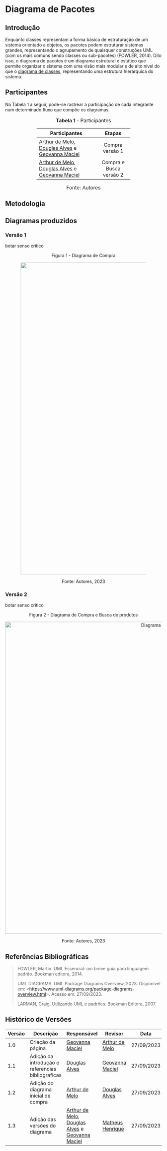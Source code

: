 # Diagrama de Pacotes

## Introdução

Enquanto classes representam a forma básica de estruturação de um sistema orientado a objetos, os pacotes podem estruturar sistemas grandes, representando o agrupamento de quaisquer construções UML (com os mais comuns sendo classes ou sub-pacotes) (FOWLER, 2014). Dito isso, o diagrama de pacotes é um diagrama estrutural e estático que permite organizar o sistema com uma visão mais modular e de alto nível do que o [diagrama de classes](), representando uma estrutura hierárquica do sistema.

## Participantes

Na Tabela 1 a seguir, pode-se rastrear a participação de cada integrante num determinado fluxo que compõe os diagramas.

<div style="margin-left: auto;
            margin-right: auto;
            width: 60%">
<font size="3"><p style="text-align: center"><b>Tabela 1</b> - Participantes</p></font>

| Participantes   | Etapas  |
|-----------------|:------------:|
| [Arthur de Melo](https://github.com/arthurmlv),  [Douglas Alves](https://github.com/dougAlvs) e [Geovanna Maciel](https://github.com/manuziny) | Compra versão 1 |
| [Arthur de Melo](https://github.com/arthurmlv),  [Douglas Alves](https://github.com/dougAlvs) e [Geovanna Maciel](https://github.com/manuziny) | Compra e Busca versão 2 |

<font size="3"><p style="text-align: center">Fonte: Autores</p></font>
</div>

## Metodologia

## Diagramas produzidos

### Versão 1
botar senso critico
<center>

Figura 1 - Diagrama de Compra

<div style="margin-left: auto;
            margin-right: auto;
            width: 80%">
<img src="assets/pacotes-compra1.png" alt="Diagrama de Pacotes" width="1000"/>

</div>

<font>Fonte: Autores, 2023</font>

</center>

### Versão 2
botar senso critico
<center>
Figura 2 - Diagrama de Compra e Busca de produtos

<p align="center">
    <img src="assets/DiagramaPacotes/Diagrama1.png" alt="Diagrama de Pacotes" width="1000"/></a></br>
</p>

<font>Fonte: Autores, 2023</font>

</center>

## Referências Bibliográficas

> FOWLER, Martin. UML Essencial: um breve guia para linguagem padrão. Bookman editora, 2014.
> 
> UML DIAGRAMS. UML Package Diagrams Overview, 2023. Disponível em: <<https://www.uml-diagrams.org/package-diagrams-overview.html>>. Acesso em:  27/09/2023.
> 
> LARMAN, Craig. Utilizando UML e padrões. Bookman Editora, 2007.


## Histórico de Versões
| Versão   | Descrição  | Responsável | Revisor    | Data      |
|----------|------------|-------------|------------|-----------|
| 1.0      | Criação da página   | [Geovanna Maciel](https://github.com/manuziny)   | [Arthur de Melo](https://github.com/arthurmlv)   | 27/09/2023|
| 1.1      | Adição da introdução e referencias bibliograficas   |  [Douglas Alves](https://github.com/dougAlvs)  | [Geovanna Maciel](https://github.com/manuziny)   | 27/09/2023|
| 1.2      | Adição do diagrama inicial de compra   |  [Arthur de Melo](https://github.com/arthurmlv)  | [Douglas Alves](https://github.com/manuziny)   | 27/09/2023|
| 1.3      | Adição das versões do diagrama | [Arthur de Melo](https://github.com/arthurmlv),  [Douglas Alves](https://github.com/dougAlvs) e [Geovanna Maciel](https://github.com/manuziny)   |  [Matheus Henrique](https://github.com/mathonaut)  | 27/09/2023|